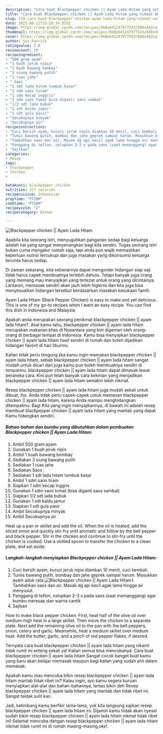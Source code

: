 ```yaml
---
description: "Cara buat Blackpepper chicken || Ayam Lada Hitam yang nikmat Untuk Jualan"
title: "Cara buat Blackpepper chicken || Ayam Lada Hitam yang nikmat Untuk Jualan"
slug: 219-cara-buat-blackpepper-chicken-ayam-lada-hitam-yang-nikmat-untuk-jualan
date: 2021-06-11T23:29:34.935Z
image: https://img-global.cpcdn.com/recipes/6b8eb41247977543/680x482cq70/blackpepper-chicken-ayam-lada-hitam-foto-resep-utama.jpg
thumbnail: https://img-global.cpcdn.com/recipes/6b8eb41247977543/680x482cq70/blackpepper-chicken-ayam-lada-hitam-foto-resep-utama.jpg
cover: https://img-global.cpcdn.com/recipes/6b8eb41247977543/680x482cq70/blackpepper-chicken-ayam-lada-hitam-foto-resep-utama.jpg
author: Sue Patrick
ratingvalue: 3.8
reviewcount: 10
recipeingredient:
- "500 gram ayam"
- "1 buah jeruk nipis"
- "1 buah bawang bombay"
- "3 siung bawang putih"
- "1 ruas jahe"
- " Saos "
- "1 sdt lada hitam tumbuk kasar"
- "1 sdm saos tiram"
- "1 sdm kecap inggris"
- "1 sdm saos tomat bisa diganti saos sambal"
- "1/2 sdt lada bubuk"
- "1 sdt kaldu jamur"
- "1 sdt gula pasir"
- "Secukupnya minyak"
- "Secukupnya air"
recipeinstructions:
- "Cuci bersih ayam, kucuri jeruk nipis diamkan 10 menit, cuci kembali."
- "Tumis bawang putih, bombay dan jahe geprek sampai harum. Masukkan ayam aduk rata"
- "Tambahkan saos dan air. Masak dg api kecil agak lama hingga air menyusut."
- "Panggang di teflon, celupkan 2-3 x pada saos (saat memanggang) agar bumbu meresap dan warna cantik"
- "Sajikan"
categories:
- Resep
tags:
- blackpepper
- chicken
- 

katakunci: blackpepper chicken  
nutrition: 227 calories
recipecuisine: Indonesian
preptime: "PT28M"
cooktime: "PT58M"
recipeyield: "2"
recipecategory: Dinner

---
```



![Blackpepper chicken || Ayam Lada Hitam](https://img-global.cpcdn.com/recipes/6b8eb41247977543/680x482cq70/blackpepper-chicken-ayam-lada-hitam-foto-resep-utama.jpg)

Apabila kita seorang istri, menyuguhkan panganan sedap bagi keluarga adalah hal yang sangat menyenangkan bagi kita sendiri. Tugas seorang istri bukan cuma mengatur rumah saja, tapi anda pun wajib memastikan keperluan nutrisi tercukupi dan juga masakan yang dikonsumsi keluarga tercinta harus sedap.

Di zaman  sekarang, kita sebenarnya dapat mengorder hidangan siap saji tidak harus capek membuatnya terlebih dahulu. Tetapi banyak juga orang yang memang mau menyajikan yang terlezat untuk orang yang dicintainya. Lantaran, memasak sendiri akan jauh lebih higienis dan kita juga bisa menyesuaikan hidangan tersebut berdasarkan masakan kesukaan famili. 

Ayam Lada Hitam (Black Pepper Chicken) is easy to make and yet delicious. This is one of my go-to recipes when I want an easy recipe. You can find this dish in Indonesia and Malaysia.

Apakah anda merupakan seorang penikmat blackpepper chicken || ayam lada hitam?. Asal kamu tahu, blackpepper chicken || ayam lada hitam merupakan makanan khas di Nusantara yang kini digemari oleh orang-orang di berbagai tempat di Indonesia. Kamu bisa menyajikan blackpepper chicken || ayam lada hitam hasil sendiri di rumah dan boleh dijadikan hidangan favorit di hari liburmu.

Kalian tidak perlu bingung jika kamu ingin memakan blackpepper chicken || ayam lada hitam, sebab blackpepper chicken || ayam lada hitam sangat mudah untuk dicari dan juga kamu pun boleh membuatnya sendiri di tempatmu. blackpepper chicken || ayam lada hitam dapat dimasak lewat beraneka cara. Kini pun telah banyak cara kekinian yang menjadikan blackpepper chicken || ayam lada hitam semakin lebih nikmat.

Resep blackpepper chicken || ayam lada hitam juga mudah sekali untuk dibuat, lho. Anda tidak perlu capek-capek untuk memesan blackpepper chicken || ayam lada hitam, karena Anda mampu menghidangkan ditempatmu. Bagi Kita yang ingin menyajikannya, di bawah ini adalah resep membuat blackpepper chicken || ayam lada hitam yang mantab yang dapat Kamu hidangkan sendiri.

<!--inarticleads1-->

##### Bahan-bahan dan bumbu yang dibutuhkan dalam pembuatan Blackpepper chicken || Ayam Lada Hitam:

1. Ambil 500 gram ayam
1. Gunakan 1 buah jeruk nipis
1. Ambil 1 buah bawang bombay
1. Sediakan 3 siung bawang putih
1. Sediakan 1 ruas jahe
1. Sediakan  Saos :
1. Sediakan 1 sdt lada hitam tumbuk kasar
1. Ambil 1 sdm saos tiram
1. Siapkan 1 sdm kecap inggris
1. Gunakan 1 sdm saos tomat (bisa diganti saos sambal)
1. Siapkan 1/2 sdt lada bubuk
1. Gunakan 1 sdt kaldu jamur
1. Siapkan 1 sdt gula pasir
1. Ambil Secukupnya minyak
1. Ambil Secukupnya air


Heat up a pan or skillet and add the oil. When the oil is heated, add the sliced onion and quickly stir-fry until aromatic and follow by the bell pepper and black pepper. Stir in the chicken and continue to stir-fry until the chicken is cooked. Use a slotted spoon to transfer the chicken to a clean plate, and set aside. 

<!--inarticleads2-->

##### Langkah-langkah menyiapkan Blackpepper chicken || Ayam Lada Hitam:

1. Cuci bersih ayam, kucuri jeruk nipis diamkan 10 menit, cuci kembali.
1. Tumis bawang putih, bombay dan jahe geprek sampai harum. Masukkan ayam aduk rata
<img src="https://img-global.cpcdn.com/steps/4f0942e429c898d4/160x128cq70/blackpepper-chicken-ayam-lada-hitam-langkah-memasak-2-foto.jpg" alt="Blackpepper chicken || Ayam Lada Hitam">1. Tambahkan saos dan air. Masak dg api kecil agak lama hingga air menyusut.
1. Panggang di teflon, celupkan 2-3 x pada saos (saat memanggang) agar bumbu meresap dan warna cantik
1. Sajikan


How to make black pepper chicken: First, heat half of the olive oil over medium-high heat in a large skillet. Then move the chicken to a separate plate. Next add the remaining olive oil to the pan with the bell peppers, onion, celery and garlic. Meanwhile, heat a medium skillet over medium heat. Add the butter, garlic, and a pinch of red pepper flakes, if desired. 

Ternyata cara buat blackpepper chicken || ayam lada hitam yang nikamt tidak rumit ini enteng sekali ya! Kalian semua bisa mencobanya. Cara buat blackpepper chicken || ayam lada hitam Sangat cocok banget buat kamu yang baru akan belajar memasak maupun bagi kalian yang sudah ahli dalam memasak.

Apakah kamu mau mencoba bikin resep blackpepper chicken || ayam lada hitam mantab tidak ribet ini? Kalau ingin, ayo kamu segera buruan menyiapkan alat-alat dan bahan-bahannya, lantas bikin deh Resep blackpepper chicken || ayam lada hitam yang mantab dan tidak ribet ini. Sangat taidak sulit kan. 

Jadi, ketimbang kamu berfikir lama-lama, yuk kita langsung sajikan resep blackpepper chicken || ayam lada hitam ini. Dijamin kamu tiidak akan nyesel sudah bikin resep blackpepper chicken || ayam lada hitam nikmat tidak ribet ini! Selamat mencoba dengan resep blackpepper chicken || ayam lada hitam nikmat tidak rumit ini di rumah masing-masing,oke!.

